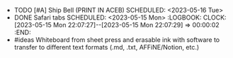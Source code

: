- TODO [#A] Ship Bell (PRINT IN ACEB)
  SCHEDULED: <2023-05-16 Tue>
- DONE Safari tabs
  SCHEDULED: <2023-05-15 Mon>
  :LOGBOOK:
  CLOCK: [2023-05-15 Mon 22:07:27]--[2023-05-15 Mon 22:07:29] =>  00:00:02
  :END:
- #ideas Whiteboard from sheet press and erasable ink with software to transfer to different text formats (.md, .txt, AFFiNE/Notion, etc.)